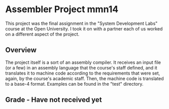 # Assembler Project mmn14
This project was the final assignment in the "System Development Labs" course at the Open University. I took it on with a partner each of us worked on a different aspect of the project. 

## Overview
The project itself is a sort of an assembly compiler. It receives an input file (or a few) in an assembly language that the course's staff defined, 
and it translates it to machine code according to the requirements that were set, again, by the course's academic staff. Then, the machine code is translated to a base-4 format.
Examples can be found in the "test" directory.

## Grade - Have not received yet
